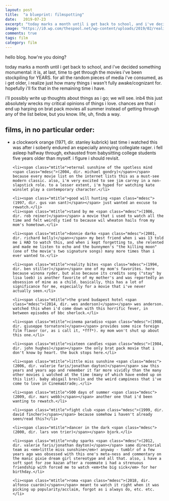 ```yaml
---
layout: post
title:  "a blueprint: filmspotting"
date:   2019-07-23
excerpt: "today marks a month until i get back to school, and i've decided something monumental: it is, at last, time to get through the movies i've been stockpiling for YEARS."
image: "https://i0.wp.com/thespool.net/wp-content/uploads/2019/02/reality.jpg"
comments: true
tags: film
category: film
---
```

hello blog. how're you doing?

today marks a month until i get back to school, and i've decided something monumental: it is, at last, time to get through the movies i've been stockpiling for YEARS. for all the random pieces of media i've consumed, as i get older, i realize just how many things i wasn't fully awake/cognizant for. hopefully i'll fix that in the remaining time i have.

i'll possibly write up thoughts about things as i go; we will see. inb4 this just absolutely wrecks my critical opinions of things i love. chances are that i end up harping on brat pack movies all summer instead of getting through any of the list below, but you know. life, uh, finds a way.

## films, in no particular order:

<ul>
	<li><span class="mtitle">a clockwork orange <span class="mdesc">(1971, dir. stanley kubrick)</span></span> last time i watched this was after i soberly endured an especially annoying collegiate rager. i fell asleep halfway through, exhausted from babysitting college students five years older than myself. i figure i should revisit.</li>

	<li><span class="mtitle">eternal sunshine of the spotless mind <span class="mdesc">(2004, dir. michael gondry)</span></span> because every movie list on the internet lists this as a must-see modern classic. also, i'm very excited to see jim carrey in a non-slapstick role. to a lesser extent, i'm hyped for watching kate winslet play a contemporary character.</li>

	<li><span class="mtitle">good will hunting <span class="mdesc">(1997, dir. gus van sant)</span></span> just wanted an excuse to rewatch.</li>
	<li><span class="mtitle">stand by me <span class="mdesc">(1986, dir. rob reiner)</span></span> a movie that i used to watch all the time and felt weirdly tied to because wil wheaton hails from my mom's hometown.</li>

	<li><span class="mtitle">donnie darko <span class="mdesc">(2001, dir. richard kelly)</span></span> my best friend when i was 13 told me i HAD to watch this, and when i kept forgetting to, she relented and made me listen to echo and the bunnymen's "the killing moon" (one of the movie's two signature songs) many more times than i ever wanted to.</li>

	<li><span class="mtitle">reality bites <span class="mdesc">(1994, dir. ben stiller)</span></span> one of my mom's favorites. here because winona ryder, but also because its credits song ("stay" by lisa loeb) is another favorite of my mother's and was reportedly an obsession of mine as a child. basically, this has a lot of significance for me, especially for a movie that i've never actually seen.</li>

	<li><span class="mtitle">the grand budapest hotel <span class="mdesc">(2014, dir. wes anderson)</span></span> wes anderson. watched this when i'd come down with this horrific fever, in between episodes of bbc sherlock.</li>

	<li><span class="mtitle">cinema paradiso <span class="mdesc">(1988, dir. giuseppe tornatore)</span></span> provides some nice foreign film flavor (or, as i call it, *fff*). my mom won't shut up about this one.</li>

	<li><span class="mtitle">sixteen candles <span class="mdesc">(1984, dir. john hughes)</span></span> the only brat pack movie that i don't know by heart. the buck stops here.</li>

	<li><span class="mtitle">little miss sunshine <span class="mdesc">(2006, dir. valerie faris/jonathan dayton)</span></span> saw this years and years ago and remember it far more vividly than the many other movies i watched at the time (many of which have ended up on this list). baby abigail breslin and the weird campiness that i've come to love in Cinema&trade;.</li>

	<li><span class="mtitle">500 days of summer <span class="mdesc">(2009, dir. marc webb)</span></span> another one that i'd been wanting to rewatch.</li>

	<li><span class="mtitle">fight club <span class="mdesc">(1999, dir. david fincher)</span></span> because somehow i haven't already seen/read this?</li>

	<li><span class="mtitle">dancer in the dark <span class="mdesc">(2000, dir. lars von trier)</span></span> bjork.</li>

	<li><span class="mtitle">ruby sparks <span class="mdesc">(2012, dir. valerie faris/jonathan dayton)</span></span> same directorial team as <em>little miss sunshine</em>! anyway - tumblr of a few years ago was obsessed with this one's meta-ness and commentary on the manic pixie dream girl stereotype and all that. also, i have a soft spot for zoe kazan after a roommate i had a strenuous friendship with forced me to watch <em>the big sick</em> for her birthday.</li>

	<li><span class="mtitle">roma <span class="mdesc">(2018, dir. alfonso cuarón)</span></span> meant to watch it right when it was picking up popularity/acclaim, forgot as i always do, etc. etc.</li>
</ul>

